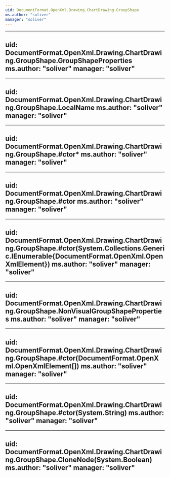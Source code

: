 ```yaml
---
uid: DocumentFormat.OpenXml.Drawing.ChartDrawing.GroupShape
ms.author: "soliver"
manager: "soliver"
---
```


---
uid: DocumentFormat.OpenXml.Drawing.ChartDrawing.GroupShape.GroupShapeProperties
ms.author: "soliver"
manager: "soliver"
---

---
uid: DocumentFormat.OpenXml.Drawing.ChartDrawing.GroupShape.LocalName
ms.author: "soliver"
manager: "soliver"
---

---
uid: DocumentFormat.OpenXml.Drawing.ChartDrawing.GroupShape.#ctor*
ms.author: "soliver"
manager: "soliver"
---

---
uid: DocumentFormat.OpenXml.Drawing.ChartDrawing.GroupShape.#ctor
ms.author: "soliver"
manager: "soliver"
---

---
uid: DocumentFormat.OpenXml.Drawing.ChartDrawing.GroupShape.#ctor(System.Collections.Generic.IEnumerable{DocumentFormat.OpenXml.OpenXmlElement})
ms.author: "soliver"
manager: "soliver"
---

---
uid: DocumentFormat.OpenXml.Drawing.ChartDrawing.GroupShape.NonVisualGroupShapeProperties
ms.author: "soliver"
manager: "soliver"
---

---
uid: DocumentFormat.OpenXml.Drawing.ChartDrawing.GroupShape.#ctor(DocumentFormat.OpenXml.OpenXmlElement[])
ms.author: "soliver"
manager: "soliver"
---

---
uid: DocumentFormat.OpenXml.Drawing.ChartDrawing.GroupShape.#ctor(System.String)
ms.author: "soliver"
manager: "soliver"
---

---
uid: DocumentFormat.OpenXml.Drawing.ChartDrawing.GroupShape.CloneNode(System.Boolean)
ms.author: "soliver"
manager: "soliver"
---

